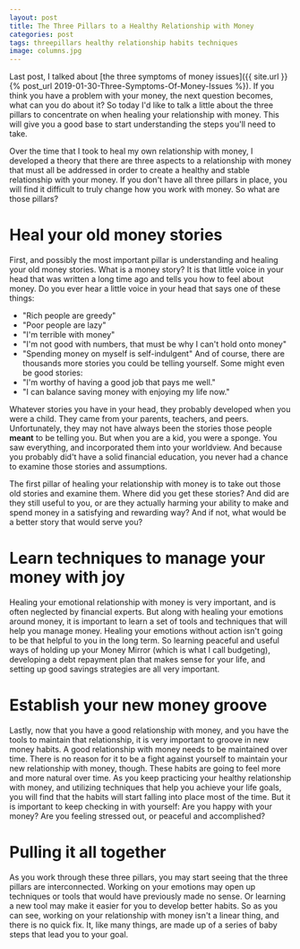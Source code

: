 ```yaml
---
layout: post
title: The Three Pillars to a Healthy Relationship with Money
categories: post
tags: threepillars healthy relationship habits techniques
image: columns.jpg
---
```


Last post, I talked about [the three symptoms of money issues]({{ site.url }}{% post_url 2019-01-30-Three-Symptoms-Of-Money-Issues %}). If you think you have a problem with your money, the next question becomes, what can you do about it? So today I'd like to talk a little about the three pillars to concentrate on when healing your relationship with money. This will give you a good base to start understanding the steps you'll need to take.

<!--more-->

Over the time that I took to heal my own relationship with money, I developed a theory that there are three aspects to a relationship with money that must all be addressed in order to create a healthy and stable relationship with your money. If you don't have all three pillars in place, you will find it difficult to truly change how you work with money. So what are those pillars?

# Heal your old money stories
First, and possibly the most important pillar is understanding and healing your old money stories. What is a money story? It is that little voice in your head that was written a long time ago and tells you how to feel about money. Do you ever hear a little voice in your head that says one of these things:
- "Rich people are greedy"
- "Poor people are lazy"
- "I'm terrible with money"
- "I'm not good with numbers, that must be why I can't hold onto money"
- "Spending money on myself is self-indulgent"
And of course, there are thousands more stories you could be telling yourself. Some might even be good stories:
- "I'm worthy of having a good job that pays me well."
- "I can balance saving money with enjoying my life now."

Whatever stories you have in your head, they probably developed when you were a child. They came from your parents, teachers, and peers. Unfortunately, they may not have always been the stories those people **meant** to be telling you. But when you are a kid, you were a sponge. You saw everything, and incorporated them into your worldview. And because you probably did't have a solid financial education, you never had a chance to examine those stories and assumptions.

The first pillar of healing your relationship with money is to take out those old stories and examine them. Where did you get these stories? And did are they still useful to you, or are they actually harming your ability to make and spend money in a satisfying and rewarding way? And if not, what would be a better story that would serve you?

# Learn techniques to manage your money with joy
Healing your emotional relationship with money is very important, and is often neglected by financial experts. But along with healing your emotions around money, it is important to learn a set of tools and techniques that will help you manage money. Healing your emotions without action isn't going to be that helpful to you in the long term. So learning peaceful and useful ways of holding up your Money Mirror (which is what I call budgeting), developing a debt repayment plan that makes sense for your life, and setting up good savings strategies are all very important. 

# Establish your new money groove
Lastly, now that you have a good relationship with money, and you have the tools to maintain that relationship, it is very important to groove in new money habits. A good relationship with money needs to be maintained over time. There is no reason for it to be a fight against yourself to maintain your new relationship with money, though. These habits are going to feel more and more natural over time. As you keep practicing your healthy relationship with money, and utilizing techniques that help you achieve your life goals, you will find that the habits will start falling into place most of the time. But it is important to keep checking in with yourself: Are you happy with your money? Are you feeling stressed out, or peaceful and accomplished?

# Pulling it all together
As you work through these three pillars, you may start seeing that the three pillars are interconnected. Working on your emotions may open up techniques or tools that would have previously made no sense. Or learning a new tool may make it easier for you to develop better habits. So as you can see, working on your relationship with money isn't a linear thing, and there is no quick fix. It, like many things, are made up of a series of baby steps that lead you to your goal.